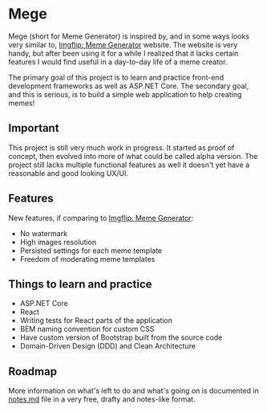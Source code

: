 # Mege

Mege (short for Meme Generator) is inspired by, and in some ways looks very similar to, [Imgflip: Meme Generator](https://imgflip.com/memegenerator) website. The website is very handy, but after been using it for a while I realized that it lacks certain features I would find useful in a day-to-day life of a meme creator.

The primary goal of this project is to learn and practice front-end development frameworks as well as ASP.NET Core. The secondary goal, and this is serious, is to build a simple web application to help creating memes!

## Important

This project is still very much work in progress. It started as proof of concept, then evolved into more of what could be called alpha version. The project still lacks multiple functional features as well it doesn't yet have a reasonable and good looking UX/UI.

## Features

New features, if comparing to [Imgflip: Meme Generator](https://imgflip.com/memegenerator):

- No watermark
- High images resolution
- Persisted settings for each meme template
- Freedom of moderating meme templates

## Things to learn and practice

- ASP.NET Core
- React
- Writing tests for React parts of the application
- BEM naming convention for custom CSS
- Have custom version of Bootstrap built from the source code
- Domain-Driven Design (DDD) and Clean Architecture

## Roadmap

More information on what's left to do and what's going on is documented in [notes.md](notes.md) file in a very free, drafty and notes-like format.